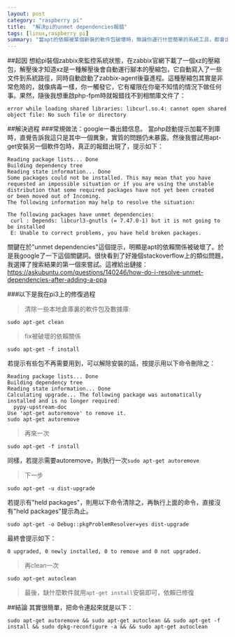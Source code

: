 ```yaml
---
layout: post
category: "raspberry pi"
title:  "解決pi的unmet dependencies報錯"
tags: [linux,raspberry pi]
summary: "當apt的依賴被某個新裝的軟件包破壞時，無論你運行什麼簡單的系統工具，都會出現類似找不到lib或存在unmet dependencies之類的報錯"
---
```

##起因
想給pi裝個zabbix來監控系統狀態，在zabbix官網下載了一個xz的壓縮包，解壓後才知道xz是一種解壓後會自動運行腳本的壓縮包，它自動寫入了一些文件到系統路徑，同時自動啟動了zabbix-agent後臺進程。這種壓縮包其實是非常危險的，就像病毒一樣，你一觸發它，它有權限在你毫不知情的情況下做任何事。果然，隨後我想重啟php-fpm時就報錯找不到相關庫文件了：
```
error while loading shared libraries: libcurl.so.4: cannot open shared object file: No such file or directory
```

##解決過程
###常規做法：google一番出錯信息。
當php啟動提示加載不到庫時，直覺告訴我這只是其中一個異象，實質的問題仍未暴露。然後我嘗試用apt-get安裝另一個軟件包時，真正的報錯出現了，提示如下：
```
Reading package lists... Done
Building dependency tree       
Reading state information... Done
Some packages could not be installed. This may mean that you have
requested an impossible situation or if you are using the unstable
distribution that some required packages have not yet been created
or been moved out of Incoming.
The following information may help to resolve the situation:

The following packages have unmet dependencies:
 curl : Depends: libcurl3-gnutls (= 7.47.0-1) but it is not going to be installed
 E: Unable to correct problems, you have held broken packages.
```
關鍵在於"unmet dependencies"這個提示，明顯是apt的依賴關係被破壞了。於是我google了一下這個關鍵詞。很快看到了好幾個stackoverflow上的類似問題，我選擇了搜索結果的第一個來嘗試。這裡給出鏈接：https://askubuntu.com/questions/140246/how-do-i-resolve-unmet-dependencies-after-adding-a-ppa

###以下是我在pi3上的修復過程

> 清除一些本地倉庫裏的軟件包及數據庫: 
```
sudo apt-get clean
```

> fix被破壞的依賴關係
``` 
sudo apt-get -f install
```
若提示有些包不再需要用到，可以解除安裝的話，按提示用以下命令刪除之：
```
Reading package lists... Done
Building dependency tree       
Reading state information... Done
Calculating upgrade... The following package was automatically installed and is no longer required:
  pypy-upstream-doc
Use 'apt-get autoremove' to remove it.
sudo apt-get autoremove
```

> 再來一次
```
sudo apt-get -f install
```
同樣，若提示需要autoremove，則執行一次```sudo apt-get autoremove```

> 下一步
```
sudo apt-get -u dist-upgrade
```
若提示有"held packages"，則用以下命令清除之，再執行上面的命令，直接沒有"held packages"提示為止。
```
sudo apt-get -o Debug::pkgProblemResolver=yes dist-upgrade
```
最終會提示如下：
```
0 upgraded, 0 newly installed, 0 to remove and 0 not upgraded.
```

> 再clean一次
```
sudo apt-get autoclean
```

> 最後，缺什麼軟件就用```apt-get install```安裝即可，依賴已修復

##結論
其實很簡單，把命令連起來就是以下：
```
sudo apt-get autoremove && sudo apt-get autoclean && sudo apt-get -f install && sudo dpkg-reconfigure -a && && sudo apt-get autoclean
```





